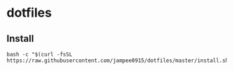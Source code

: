 # dotfiles

## Install
```
bash -c "$(curl -fsSL https://raw.githubusercontent.com/jampee0915/dotfiles/master/install.sh)
```
